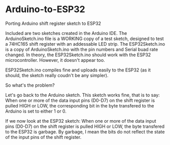 # Arduino-to-ESP32
Porting Arduino shift register sketch to ESP32

Included are two sketches created in the Arduino IDE.
The ArduinoSketch.ino file is a WORKING copy of a test sketch, designed to test a 74HC165 shift register with an addessable LED strip.
The ESP32Sketch.ino is a copy of ArduinoSketch.ino with the pin numbers and Serial buad rate changed.
In theory, the ESP32Sketch.ino should work with the ESP32 microcontroller. However, it doesn't appear too.

ESP32Sketch.ino compiles fine and uploads easily to the ESP32 (as it should, the sketch really coudn't be any simpler).

So what's the problem?

Let's go back to the Arduino sketch.
This sketch works fine, that is to say:
When one or more of the data input pins (D0-D7) on the shift register is pulled HIGH or LOW, the corresponding bit in the byte transfered to the Arduino is set to either 1 or 0.

If we now look at the ESP32 sketch:
When one or more of the data input pins (D0-D7) on the shift register is pulled HIGH or LOW, the byte transfered to the ESP32 is garbage.
By garbage, I mean the bits do not reflect the state of the input pins of the shift register.
